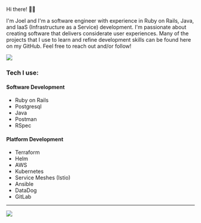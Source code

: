 
Hi there! 👋🏼

I'm Joel and I'm a software engineer with experience in Ruby on Rails, Java, and IaaS (Infrastructure as a Service) development.  I'm passionate about creating software that delivers considerate user experiences.  Many of the projects that I use to learn and refine development skills can be found here on my GitHub.  Feel free to reach out and/or follow!

[<img src="https://img.shields.io/badge/LinkedIn-0077B5?style=for-the-badge&logo=linkedin&logoColor=white">](https://www.linkedin.com/in/joelmgrant/)

### Tech I use:
#### Software Development
- Ruby on Rails
- Postgresql
- Java
- Postman
- RSpec

#### Platform Development
- Terraform
- Helm
- AWS
- Kubernetes
- Service Meshes (Istio)
- Ansible
- DataDog
- GitLab
---

<img src="https://github-readme-stats.vercel.app/api/top-langs?username=joel-grant&layout=compact&theme=tokyonight"/>


<!-- [![My GitHub Stats](https://github-readme-stats.vercel.app/api/?username=joel-grant&count_private=true&theme=tokyonight&showicons=true)]() -->



